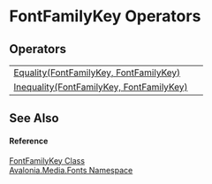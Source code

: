 # FontFamilyKey Operators




## Operators
<table>
<tr>
<td><a href="M_Avalonia_Media_Fonts_FontFamilyKey_op_Equality">Equality(FontFamilyKey, FontFamilyKey)</a></td>
<td> </td>
</tr>
<tr>
<td><a href="M_Avalonia_Media_Fonts_FontFamilyKey_op_Inequality">Inequality(FontFamilyKey, FontFamilyKey)</a></td>
<td> </td>
</tr>
</table>

## See Also


#### Reference
<a href="T_Avalonia_Media_Fonts_FontFamilyKey">FontFamilyKey Class</a>  
<a href="N_Avalonia_Media_Fonts">Avalonia.Media.Fonts Namespace</a>  
